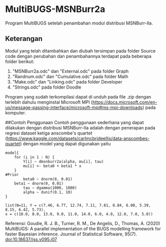 # MultiBUGS-MSNBurr2a
Program MultiBUGS setelah penambahan modul distribusi MSNBurr-IIa. 

## Keterangan
Modul yang telah ditambahkan dan diubah tersimpan pada folder Source code dengan perubahan dan penambahannya terdapat pada beberapa folder berikut:
1. "MSNBurr2a.odc" dan "External.odc" pada folder Graph
2. "Randnum.odc" dan "Cumulative.odc" pada folder Math
3. "Make.odc" dan "Linking.odc" pada folder Developer
4. "Strings.odc" pada folder Doodle

Program yang sudah terkompilasi dapat di unduh pada file .zip dengan terlebih dahulu menginstal Microsoft MPI (https://docs.microsoft.com/en-us/message-passing-interface/microsoft-mpi#ms-mpi-downloads) pada komputer.

##Contoh Penggunaan
Contoh penggunaan sederhana yang dapat dilakukan dengan distribusi MSNBurr-IIa adalah dengan penerapan pada regresi dataset ketiga anscombe's quartet (https://www.kaggle.com/datasets/carlmcbrideellis/data-anscombes-quartet) dengan model yang dapat digunakan yaitu

```{r}
model{	
	for (i in 1 : N) {
		Y[i] ~ dmsnburr2a(alpha, mu[i], tau)
		mu[i] <- beta0 + beta1 * x
	}
#Prior
		beta0 ~ dnorm(0, 0.01)
    beta1 ~ dnorm(0, 0.01)
		tau ~ dgamma(1000, 1000)
		alpha ~ dunif(0.1, 10)
}

list(N=11, Y = c(7.46, 6.77, 12.74, 7.11, 7.81, 8.84, 6.08, 5.39, 8.15, 6.42, 5.73),
x = c(10.0, 8.0, 13.0, 9.0, 11.0, 14.0, 6.0, 4.0, 12.0, 7.0, 5.0))
```

Referensi: Goudie, R. J. B., Turner, R. M., De Angelis, D., Thomas, A. (2020) MultiBUGS: A parallel implementation of the BUGS modelling framework for faster Bayesian inference. Journal of Statistical Software, 95(7). [doi:10.18637/jss.v095.i07](https://doi.org/10.18637/jss.v095.i07)
